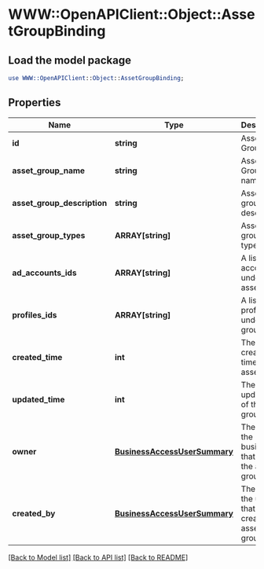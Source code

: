 # WWW::OpenAPIClient::Object::AssetGroupBinding

## Load the model package
```perl
use WWW::OpenAPIClient::Object::AssetGroupBinding;
```

## Properties
Name | Type | Description | Notes
------------ | ------------- | ------------- | -------------
**id** | **string** | Asset Group ID. | [optional] 
**asset_group_name** | **string** | Asset Group name | [optional] 
**asset_group_description** | **string** | Asset group description | [optional] 
**asset_group_types** | **ARRAY[string]** | Asset group types | [optional] 
**ad_accounts_ids** | **ARRAY[string]** | A list of ad account IDs under the asset group | [optional] 
**profiles_ids** | **ARRAY[string]** | A list of profile IDs under asset group | [optional] 
**created_time** | **int** | The creation time of the asset group | [optional] 
**updated_time** | **int** | The last update time of the asset group | [optional] 
**owner** | [**BusinessAccessUserSummary**](BusinessAccessUserSummary.md) | The data of the business that owns the asset group. | [optional] 
**created_by** | [**BusinessAccessUserSummary**](BusinessAccessUserSummary.md) | The data of the user that created the asset group. | [optional] 

[[Back to Model list]](../README.md#documentation-for-models) [[Back to API list]](../README.md#documentation-for-api-endpoints) [[Back to README]](../README.md)


